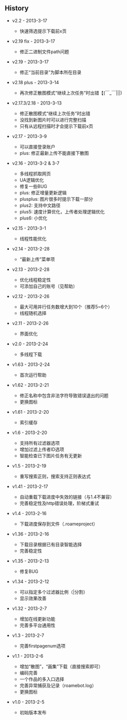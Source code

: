 ﻿## History

- v2.2 - 2013-3-17
	- 快速筛选提示下载前x页

- v2.19 fix - 2013-3-17
	- 修正二进制文件path问题

- v2.19 - 2013-3-17
	- 修正“当前目录”为脚本所在目录

- v2.18 plus - 2013-3-14
	- 再次修正散图模式“继续上次任务”时出错【(￣_￣|||) 

- v2.17.3/2.18 - 2013-3-13
	- 修正散图模式“继续上次任务”时出错
	- 没找到新图片时可以进行完整扫描
	- 只有从远程扫描时才会提示下载前x页
	
- v2.17 - 2013-3-9
	- 可以直接登录账户
	- plus: 修正最新上传不能直接下散图

- v2.16 - 2013-3-2 & 3-7
	- 多线程抓取网页
	- UA逻辑优化
	- 修复一些BUG
	- plus: 修正增量更新逻辑
	- plusplus: 图片很多时提示下载一部分
	- plus2: 支持中文路径
	- plus5: 速度计算优化，上传者处理逻辑优化
	- plus6: 小优化
	
- v2.15 - 2013-3-1
	- 线程性能优化

- v2.14 - 2013-2-28
	- “最新上传”菜单项
	
- v2.13 - 2013-2-28
	- 优化线程稳定性
	- 可添加自己的账号（见帮助）
	
- v2.12 - 2013-2-26
	- 最大可用并行任务数增大到10个（推荐5~6个）
	- 线程随机选择

- v2.11 - 2013-2-26
	- 界面优化
	
- v2.0 - 2013-2-24
	- 多线程下载

- v1.63 - 2013-2-24
	- 首次运行帮助

- v1.62 - 2013-2-21
	- 修正名称中包含非法字符导致错误退出的问题
	- 更换图标

- v1.61 - 2013-2-20
	- 索引缓存

- v1.6 - 2013-2-20
	- 支持所有过滤器选项
	- 增加过滤上传者ID选项
	- 智能检查已下图片任务有无更新
	
- v1.5 - 2013-2-19
	- 重写搜索正则，搜索支持正则表达式
	
- v1.41 - 2013-2-17
	- 自动重载下载进度中失效的链接（与1.4不兼容）
	- 完善稳定性及http错误处理，阶梯式重试

- v1.4 - 2013-2-16
	- 下载进度保存到文件（.roameproject）

- v1.36 - 2013-2-16
	- 下载目录根据已有目录智能选择
	- 完善稳定性

- v1.35 - 2013-2-13
	- 修复BUG
	
- v1.34 - 2013-2-12
	- 可以指定多个过滤器比例（|分割）
	- 显示效果改善
	
- v1.32 - 2013-2-7
	- 增加在线更新功能
	- 完善多平台通用性
	
- v1.3 - 2013-2-7
	- 完善firstpagenum选项
	
- v1.1 - 2013-2-6
	- 增加“散图”，“画集”下载（直接搜索即可）
	- 编码完善
	- 一个作品的多入口选择
	- 完善异常捕获及记录（roamebot.log）
	- 更换图标

- v1.0 - 2013-2-5
	- 初始版本发布
